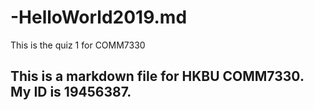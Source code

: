 # -HelloWorld2019.md
This is the quiz 1 for COMM7330
## This is a markdown file for HKBU COMM7330. My ID is 19456387.
